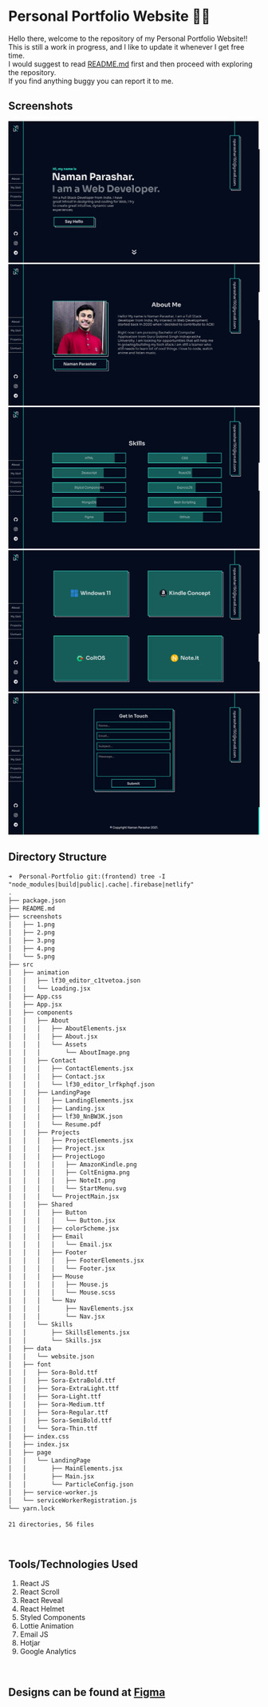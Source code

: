 # Personal Portfolio Website 👨‍💻
Hello there, welcome to the repository of my Personal Portfolio Website!! <br>
This is still a work in progress, and I like to update it whenever I get free time. <br>
I would suggest to read [README.md](./README.md) first and then proceed with exploring the repository. <br>
If you find anything buggy you can report it to me.
## Screenshots
![Homepage](/screenshots/1.png "Homepage")
![About](/screenshots/2.png "About")
![Skills](/screenshots/3.png "Skills")
![Projects](/screenshots/4.png "Projects")
![Contact](/screenshots/5.png "Contact")
<br>

## Directory Structure 
```.
➜  Personal-Portfolio git:(frontend) tree -I "node_modules|build|public|.cache|.firebase|netlify"
.
├── package.json
├── README.md
├── screenshots
│   ├── 1.png
│   ├── 2.png
│   ├── 3.png
│   ├── 4.png
│   └── 5.png
├── src
│   ├── animation
│   │   ├── lf30_editor_c1tvetoa.json
│   │   └── Loading.jsx
│   ├── App.css
│   ├── App.jsx
│   ├── components
│   │   ├── About
│   │   │   ├── AboutElements.jsx
│   │   │   ├── About.jsx
│   │   │   └── Assets
│   │   │       └── AboutImage.png
│   │   ├── Contact
│   │   │   ├── ContactElements.jsx
│   │   │   ├── Contact.jsx
│   │   │   └── lf30_editor_lrfkphqf.json
│   │   ├── LandingPage
│   │   │   ├── LandingElements.jsx
│   │   │   ├── Landing.jsx
│   │   │   ├── lf30_NnBW3K.json
│   │   │   └── Resume.pdf
│   │   ├── Projects
│   │   │   ├── ProjectElements.jsx
│   │   │   ├── Project.jsx
│   │   │   ├── ProjectLogo
│   │   │   │   ├── AmazonKindle.png
│   │   │   │   ├── ColtEnigma.png
│   │   │   │   ├── NoteIt.png
│   │   │   │   └── StartMenu.svg
│   │   │   └── ProjectMain.jsx
│   │   ├── Shared
│   │   │   ├── Button
│   │   │   │   └── Button.jsx
│   │   │   ├── colorScheme.jsx
│   │   │   ├── Email
│   │   │   │   └── Email.jsx
│   │   │   ├── Footer
│   │   │   │   ├── FooterElements.jsx
│   │   │   │   └── Footer.jsx
│   │   │   ├── Mouse
│   │   │   │   ├── Mouse.js
│   │   │   │   └── Mouse.scss
│   │   │   └── Nav
│   │   │       ├── NavElements.jsx
│   │   │       └── Nav.jsx
│   │   └── Skills
│   │       ├── SkillsElements.jsx
│   │       └── Skills.jsx
│   ├── data
│   │   └── website.json
│   ├── font
│   │   ├── Sora-Bold.ttf
│   │   ├── Sora-ExtraBold.ttf
│   │   ├── Sora-ExtraLight.ttf
│   │   ├── Sora-Light.ttf
│   │   ├── Sora-Medium.ttf
│   │   ├── Sora-Regular.ttf
│   │   ├── Sora-SemiBold.ttf
│   │   └── Sora-Thin.ttf
│   ├── index.css
│   ├── index.jsx
│   ├── page
│   │   └── LandingPage
│   │       ├── MainElements.jsx
│   │       ├── Main.jsx
│   │       └── ParticleConfig.json
│   ├── service-worker.js
│   └── serviceWorkerRegistration.js
└── yarn.lock

21 directories, 56 files
```
<br>

## Tools/Technologies Used

1) React JS
2) React Scroll
3) React Reveal
4) React Helmet
5) Styled Components
6) Lottie Animation
7) Email JS
8) Hotjar
9) Google Analytics

<br>

## Designs can be found at [Figma](https://www.figma.com/file/TENsqK8xUvsjlXxPgVdETr/Personal-Portfolio?node-id=0%3A1)
